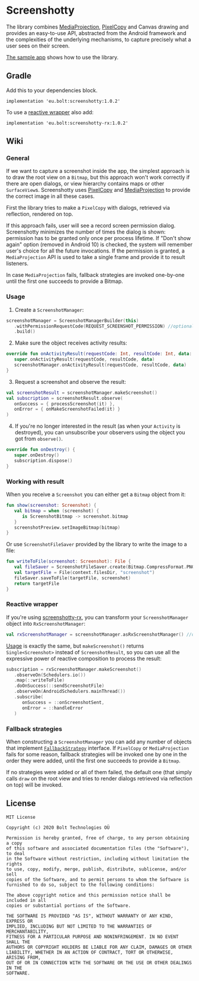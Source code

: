 # Screenshotty

The library combines [MediaProjection](https://developer.android.com/reference/android/media/projection/MediaProjection), [PixelCopy](https://developer.android.com/reference/android/view/PixelCopy) and Canvas drawing and provides an easy-to-use API, abstracted from the Android framework and the complexities of the underlying mechanisms, to capture precisely what a user sees on their screen.

[The sample app](https://github.com/bolteu/screenshotty/blob/master/sample/src/main/java/eu/bolt/screenshotty/sample/MainActivity.kt) shows how to use the library.

## Gradle
Add this to your dependencies block.
```
implementation 'eu.bolt:screenshotty:1.0.2'
```

To use a [reactive wrapper](https://github.com/bolteu/screenshotty/new/master?readme=1#reactive-wrapper) also add:
```
implementation 'eu.bolt:screenshotty-rx:1.0.2'
```

## Wiki

### General
If we want to capture a screenshot inside the app, the simplest approach is to draw the root view on a `Bitmap`, but
this approach won't work correctly if there are open dialogs, or view hierarchy contains maps or other `SurfaceView`s.
Screenshotty uses [PixelCopy](https://developer.android.com/reference/android/view/PixelCopy) and [MediaProjection](https://developer.android.com/reference/android/media/projection/MediaProjection) to
provide the correct image in all these cases.

First the library tries to make a `PixelCopy` with dialogs, retrieved via reflection, rendered on top.

If this approach fails, user will see a record screen permission dialog. Screenshotty minimizes the number of times the dialog is shown: permission has to be granted only once per process lifetime. If "Don't show again" option (removed in Android 10) is checked, the system will remember user's choice for all the future invocations. If the permission is granted, a `MediaProjection` API is used to take a single frame and provide it to result listeners.

In case `MediaProjection` fails, fallback strategies are invoked one-by-one until the first one succeeds to provide a Bitmap.

### Usage

1. Create a `ScreenshotManager`:

```kotlin
screenshotManager = ScreenshotManagerBuilder(this)
   .withPermissionRequestCode(REQUEST_SCREENSHOT_PERMISSION) //optional, 888 is the default
   .build()
```

2. Make sure the object receives activity results:

```kotlin
override fun onActivityResult(requestCode: Int, resultCode: Int, data: Intent?) {
   super.onActivityResult(requestCode, resultCode, data)
   screenshotManager.onActivityResult(requestCode, resultCode, data)
}
```
3. Request a screenshot and observe the result:

```kotlin
val screenshotResult = screenshotManager.makeScreenshot()
val subscription = screenshotResult.observe(
   onSuccess = { processScreenshot(it) },
   onError = { onMakeScreenshotFailed(it) }
)
```
4. If you're no longer interested in the result (as when your `Activity` is destroyed), you can unsubscribe your observers using the object you got from `observe()`.

```kotlin
override fun onDestroy() {
   super.onDestroy()
   subscription.dispose()
}
```

### Working with result

When you receive a `Screenshot` you can either get a `Bitmap` object from it:
```kotlin
fun show(screenshot: Screenshot) {
   val bitmap = when (screenshot) {
      is ScreenshotBitmap -> screenshot.bitmap
   }
   screenshotPreview.setImageBitmap(bitmap)
}
```
Or use `ScreenshotFileSaver` provided by the library to write the image to a file:
```kotlin
fun writeToFile(screenshot: Screenshot): File {
   val fileSaver = ScreenshotFileSaver.create(Bitmap.CompressFormat.PNG)
   val targetFile = File(context.filesDir, "screenshot")
   fileSaver.saveToFile(targetFile, screenshot)
   return targetFile
}
```

### Reactive wrapper

If you're using [screenshotty-rx](https://github.com/bolteu/screenshotty/new/master?readme=1#gradle), you can transform your `ScreenshotManager` object into `RxScreenshotManager`:
```kotlin
val rxScreenshotManager = screenshotManager.asRxScreenshotManager() //or RxScreenshotWrapper.wrap(screenshotManager)
```
[Usage](https://github.com/bolteu/screenshotty/new/master?readme=1#usage) is exactly the same, but `makeScreenshot()` returns `Single<Screenshot>` instead of `ScreenshotResult`, so you can use all the expressive power of reactive composition to process the result:
```kotlin
subscription = rxScreenshotManager.makeScreenshot()
   .observeOn(Schedulers.io())
   .map(::writeToFile)
   .doOnSuccess(::sendScreenshotFile)
   .observeOn(AndroidSchedulers.mainThread())
   .subscribe(
      onSuccess = ::onScreenshotSent,
      onError = ::handleError
   )
```

### Fallback strategies

When constructing a `ScreenshotManager` you can add any number of objects that implement [`FallbackStrategy`](https://github.com/bolteu/screenshotty/blob/master/screenshotty-lib/src/main/java/eu/bolt/screenshotty/FallbackStrategy.kt) interface. If `PixelCopy` or `MediaProjection` fails for some reason, fallback strategies will be invoked
one by one in the order they were added, until the first one succeeds to provide a `Bitmap`.

If no strategies were added or all of them failed, the default one (that simply calls `draw` on the root view and tries to render dialogs retrieved via reflection on top) will be invoked.

## License
```
MIT License

Copyright (c) 2020 Bolt Technologies OÜ

Permission is hereby granted, free of charge, to any person obtaining a copy
of this software and associated documentation files (the "Software"), to deal
in the Software without restriction, including without limitation the rights
to use, copy, modify, merge, publish, distribute, sublicense, and/or sell
copies of the Software, and to permit persons to whom the Software is
furnished to do so, subject to the following conditions:

The above copyright notice and this permission notice shall be included in all
copies or substantial portions of the Software.

THE SOFTWARE IS PROVIDED "AS IS", WITHOUT WARRANTY OF ANY KIND, EXPRESS OR
IMPLIED, INCLUDING BUT NOT LIMITED TO THE WARRANTIES OF MERCHANTABILITY,
FITNESS FOR A PARTICULAR PURPOSE AND NONINFRINGEMENT. IN NO EVENT SHALL THE
AUTHORS OR COPYRIGHT HOLDERS BE LIABLE FOR ANY CLAIM, DAMAGES OR OTHER
LIABILITY, WHETHER IN AN ACTION OF CONTRACT, TORT OR OTHERWISE, ARISING FROM,
OUT OF OR IN CONNECTION WITH THE SOFTWARE OR THE USE OR OTHER DEALINGS IN THE
SOFTWARE.
```
